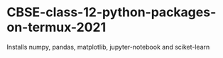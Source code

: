 # CBSE-class-12-python-packages-on-termux-2021
Installs numpy, pandas, matplotlib, jupyter-notebook and sciket-learn
